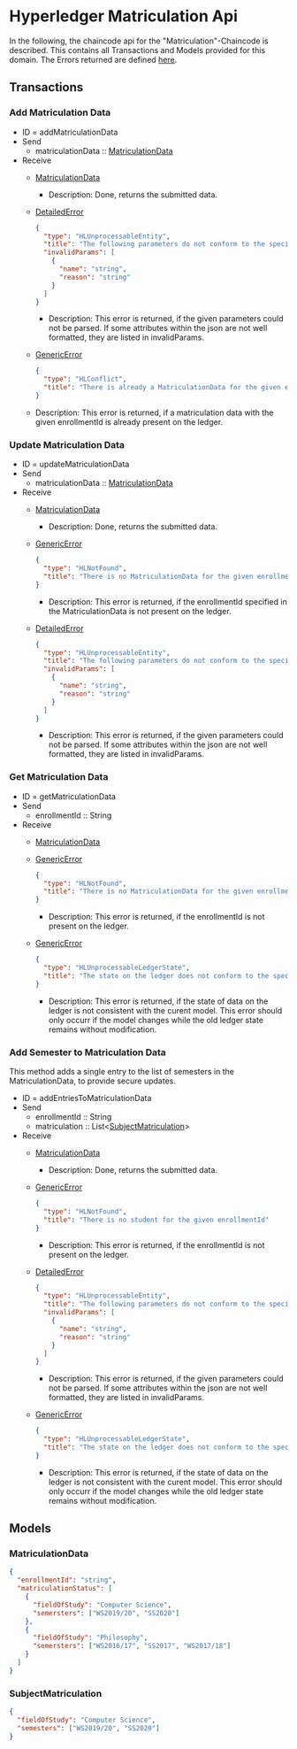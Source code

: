 # Hyperledger Matriculation Api

In the following, the chaincode api for the "Matriculation"-Chaincode is described.
This contains all Transactions and Models provided for this domain.
The Errors returned are defined [here](hlf_chaincode_api_errors.md#Errors).

## Transactions

### Add Matriculation Data
- ID = addMatriculationData
- Send
    - matriculationData :: [MatriculationData](#MatriculationData)
- Receive
    - [MatriculationData](#MatriculationData)
      -  Description: Done, returns the submitted data.

    - [DetailedError](hlf_chaincode_api_errors.md#DetailedError) 
      ```json
      {
        "type": "HLUnprocessableEntity",
        "title": "The following parameters do not conform to the specified format",
        "invalidParams": [
          {
            "name": "string",
            "reason": "string"
          }
        ]
      }
      ```
       - Description: This error is returned, if the given parameters could not be parsed. If some attributes within the json are not well formatted, they are listed in invalidParams.


    - [GenericError](hlf_chaincode_api_errors.md#GenericError) 
      ```json
      {
        "type": "HLConflict",
        "title": "There is already a MatriculationData for the given enrollmentId",
      }
      ```
    - Description: This error is returned, if a matriculation data with the given enrollmentId is already present on the ledger.

### Update Matriculation Data
- ID = updateMatriculationData
- Send
    - matriculationData :: [MatriculationData](#MatriculationData)
- Receive
    - [MatriculationData](#MatriculationData)
      -  Description: Done, returns the submitted data.

    - [GenericError](hlf_chaincode_api_errors.md#GenericError) 
      ```json
      {
        "type": "HLNotFound",
        "title": "There is no MatriculationData for the given enrollmentId"
      }
      ```
      - Description: This error is returned, if the enrollmentId specified in the MatriculationData is not present on the ledger.

    - [DetailedError](hlf_chaincode_api_errors.md#DetailedError) 
      ```json
      {
        "type": "HLUnprocessableEntity",
        "title": "The following parameters do not conform to the specified format",
        "invalidParams": [
          {
            "name": "string",
            "reason": "string"
          }
        ]
      }
      ```
      - Description: This error is returned, if the given parameters could not be parsed. If some attributes within the json are not well formatted, they are listed in invalidParams.

### Get Matriculation Data
- ID = getMatriculationData
- Send
    - enrollmentId :: String
- Receive
    - [MatriculationData](#MatriculationData)

    - [GenericError](hlf_chaincode_api_errors.md#GenericError) 
      ```json
      {
        "type": "HLNotFound",
        "title": "There is no MatriculationData for the given enrollmentId"
      }
      ```
      - Description: This error is returned, if the enrollmentId is not present on the ledger.

    - [GenericError](hlf_chaincode_api_errors.md#GenericError) 
      ```json
      {
        "type": "HLUnprocessableLedgerState",
        "title": "The state on the ledger does not conform to the specified format"
      }
      ```
      - Description: This error is returned, if the state of data on the ledger is not consistent with the curent model. This error should only occurr if the model changes while the old ledger state remains without modification.

### Add Semester to Matriculation Data
This method adds a single entry to the list of semesters in the MatriculationData, to provide secure updates.

- ID = addEntriesToMatriculationData
- Send
    - enrollmentId :: String
    - matriculation :: List\<[SubjectMatriculation](#SubjectMatriculation)\>
- Receive
    - [MatriculationData](#MatriculationData)
      -  Description: Done, returns the submitted data.

    - [GenericError](hlf_chaincode_api_errors.md#GenericError) 
      ```json
      {
        "type": "HLNotFound",
        "title": "There is no student for the given enrollmentId"
      }
      ```
      - Description: This error is returned, if the enrollmentId is not present on the ledger.
      
    - [DetailedError](hlf_chaincode_api_errors.md#DetailedError) 
      ```json
      {
        "type": "HLUnprocessableEntity",
        "title": "The following parameters do not conform to the specified format",
        "invalidParams": [
          {
            "name": "string",
            "reason": "string"
          }
        ]
      }
      ```
      - Description: This error is returned, if the given parameters could not be parsed. If some attributes within the json are not well formatted, they are listed in invalidParams.
    
    - [GenericError](hlf_chaincode_api_errors.md#GenericError) 
      ```json
      {
        "type": "HLUnprocessableLedgerState",
        "title": "The state on the ledger does not conform to the specified format"
      }
      ```
      - Description: This error is returned, if the state of data on the ledger is not consistent with the curent model. This error should only occurr if the model changes while the old ledger state remains without modification.

## <a id="Models" />Models

### <a id="MatriculationData" />MatriculationData
```json
{
  "enrollmentId": "string",
  "matriculationStatus": [
    {
      "fieldOfStudy": "Computer Science",
      "semersters": ["WS2019/20", "SS2020"]
    },
    {
      "fieldOfStudy": "Philosophy",
      "semersters": ["WS2016/17", "SS2017", "WS2017/18"]
    }
  ]
}
```

### <a id="SubjectMatriculation" />SubjectMatriculation
```json
{
  "fieldOfStudy": "Computer Science",
  "semesters": ["WS2019/20", "SS2020"]
}
```

